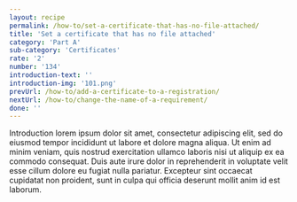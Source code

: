 ```yaml
---
layout: recipe
permalink: /how-to/set-a-certificate-that-has-no-file-attached/
title: 'Set a certificate that has no file attached'
category: 'Part A'
sub-category: 'Certificates'
rate: '2'
number: '134'
introduction-text: ''
introduction-img: '101.png'
prevUrl: /how-to/add-a-certificate-to-a-registration/
nextUrl: /how-to/change-the-name-of-a-requirement/
done: ''
---
```


Introduction lorem ipsum dolor sit amet, consectetur adipiscing elit, sed do eiusmod tempor incididunt ut labore et dolore magna aliqua. Ut enim ad minim veniam, quis nostrud exercitation ullamco laboris nisi ut aliquip ex ea commodo consequat. Duis aute irure dolor in reprehenderit in voluptate velit esse cillum dolore eu fugiat nulla pariatur. Excepteur sint occaecat cupidatat non proident, sunt in culpa qui officia deserunt mollit anim id est laborum.

